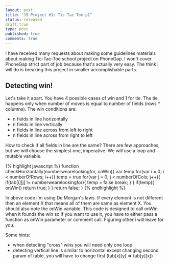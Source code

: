```yaml
---
layout: post
title: "JS Project #1: Tic Tac Toe p1"
status: released
draft:true
type: post
published: true
comments: true
---
```


  I have received many requests about making some guidelines materials about making Tic-Tac-Toe school project on PhoneGap. I won't cover PhoneGap strict part of job because that's actually very easy. The think i will do is breaking this project in smaller accomplishable parts.
   
<!--more-->
 
   <h2> Detecting win! </h2>
   
Let's take it apart. You have 4 possible cases of win and 1 for tie. The tie happens only when number of moves is equal to number of fields (rows * columns). The win conditions are:

- n fields in line horizontally
- n fields in line vertically
- n fields in line across from left to right
- n fields in line across from right to left

How to check if all fields in line are the same? There are few approaches, but we will choose the simplest one, imperative. We will use a loop and mutable variable.

{% highlight javascript %}
function checkHorizontally(numberwearelookingfor, onWin){
  var temp
  for(var i = 0; i < numberOfRows; i++){
    temp = true
    for(var j = 0; j < numberOfCols; j++){
      if(tab[i][j] != numberwearelookingfor){
        temp = false
        break;
      }
    }
    if(temp){
      onWin()
      return true;
    }
  }
  return false;
}
{% endhighlight %}

In above code i'm using De Morgan's laws. If every element is not different then an element X that means all of them are same as element X. You should also note the onWin variable. This code is designed to call onWin when it founds the win so if you want to use it, you have to either pass a function as onWin parameter or comment call. Figuring other i will leave for you.

Some hints:
- when detecting "cross" wins you will need only one loop
- detecting vertical line is similar to horizontal except changing second param of table, you will have to change first (tab[x][y] => tab[y][x])